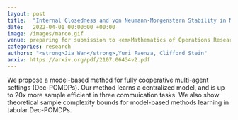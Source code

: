 ```yaml
---
layout: post
title:  "Internal Closedness and von Neumann-Morgenstern Stability in Matching Theory: Structures and Complexity"
date:   2022-04-01 00:00:00 +00:00
image: /images/marco.gif
venue: preparing for submission to <em>Mathematics of Operations Research</em>.
categories: research
authors: "<strong>Jia Wan</strong>,Yuri Faenza, Clifford Stein"
arxiv: https://arxiv.org/pdf/2107.06434v2.pdf
---
```

We propose a model-based method for fully cooperative multi-agent settings (Dec-POMDPs). Our method learns a centralized model, and is up to 20x more sample efficient in three commuication tasks. We also show theoretical sample complexity bounds for model-based methods learning in tabular Dec-POMDPs.
